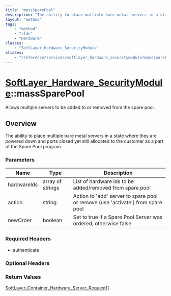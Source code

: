 ```yaml
---
title: "massSparePool"
description: "The ability to place multiple bare metal servers in a state where they are powered down and ports closed yet still alloc... "
layout: "method"
tags:
    - "method"
    - "sldn"
    - "Hardware"
classes:
    - "SoftLayer_Hardware_SecurityModule"
aliases:
    - "/reference/services/softlayer_hardware_securitymodule/massSparePool"
---
```

# [SoftLayer_Hardware_SecurityModule](/reference/services/SoftLayer_Hardware_SecurityModule)::massSparePool

Allows multiple servers to be added to or removed from the spare pool.


## Overview 
The ability to place multiple bare metal servers in a state where they are powered down and ports closed yet still allocated to the customer as a part of the Spare Pool program. 

### Parameters 
|Name | Type | Description |
| --- | --- | --- |
|hardwareIds| array of strings| List of hardware ids to be added/removed from spare pool|
|action| string| Action to 'add' server to spare pool or remove (use 'activate') from spare pool|
|newOrder| boolean| Set to true if a Spare Pool Server was ordered; otherwise false|


### Required Headers
* authenticate

### Optional Headers

### Return Values
<a href='/reference/datatypes/SoftLayer_Container_Hardware_Server_Request'>SoftLayer_Container_Hardware_Server_Request[] </a>

